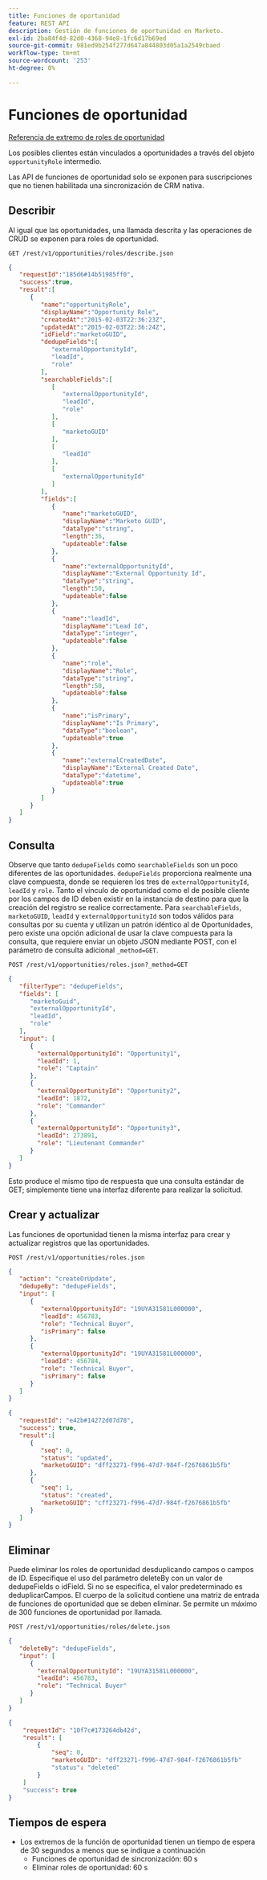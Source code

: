 ```yaml
---
title: Funciones de oportunidad
feature: REST API
description: Gestión de funciones de oportunidad en Marketo.
exl-id: 2ba84f4d-82d0-4368-94e8-1fc6d17b69ed
source-git-commit: 981ed9b254f277d647a844803d05a1a2549cbaed
workflow-type: tm+mt
source-wordcount: '253'
ht-degree: 0%

---
```


# Funciones de oportunidad

[Referencia de extremo de roles de oportunidad](https://developer.adobe.com/marketo-apis/api/mapi/#tag/Opportunities/operation/getOpportunityRolesUsingGET)

Los posibles clientes están vinculados a oportunidades a través del objeto `opportunityRole` intermedio.

Las API de funciones de oportunidad solo se exponen para suscripciones que no tienen habilitada una sincronización de CRM nativa.

## Describir

Al igual que las oportunidades, una llamada descrita y las operaciones de CRUD se exponen para roles de oportunidad.

```
GET /rest/v1/opportunities/roles/describe.json
```

```json
{
   "requestId":"185d6#14b51985ff0",
   "success":true,
   "result":[
      {
         "name":"opportunityRole",
         "displayName":"Opportunity Role",
         "createdAt":"2015-02-03T22:36:23Z",
         "updatedAt":"2015-02-03T22:36:24Z",
         "idField":"marketoGUID",
         "dedupeFields":[
            "externalOpportunityId",
            "leadId",
            "role"
         ],
         "searchableFields":[
            [
               "externalOpportunityId",
               "leadId",
               "role"
            ],
            [
               "marketoGUID"
            ],
            [
               "leadId"
            ],
            [
               "externalOpportunityId"
            ]
         ],
         "fields":[
            {
               "name":"marketoGUID",
               "displayName":"Marketo GUID",
               "dataType":"string",
               "length":36,
               "updateable":false
            },
            {
               "name":"externalOpportunityId",
               "displayName":"External Opportunity Id",
               "dataType":"string",
               "length":50,
               "updateable":false
            },
            {
               "name":"leadId",
               "displayName":"Lead Id",
               "dataType":"integer",
               "updateable":false
            },
            {
               "name":"role",
               "displayName":"Role",
               "dataType":"string",
               "length":50,
               "updateable":false
            },
            {
               "name":"isPrimary",
               "displayName":"Is Primary",
               "dataType":"boolean",
               "updateable":true
            },
            {
               "name":"externalCreatedDate",
               "displayName":"External Created Date",
               "dataType":"datetime",
               "updateable":true
            }
         ]
      }
   ]
}
```

## Consulta

Observe que tanto `dedupeFields` como `searchableFields` son un poco diferentes de las oportunidades. `dedupeFields` proporciona realmente una clave compuesta, donde se requieren los tres de `externalOpportunityId`, `leadId` y `role`. Tanto el vínculo de oportunidad como el de posible cliente por los campos de ID deben existir en la instancia de destino para que la creación del registro se realice correctamente. Para `searchableFields`, `marketoGUID`, `leadId` y `externalOpportunityId` son todos válidos para consultas por su cuenta y utilizan un patrón idéntico al de Oportunidades, pero existe una opción adicional de usar la clave compuesta para la consulta, que requiere enviar un objeto JSON mediante POST, con el parámetro de consulta adicional `_method=GET`.

```
POST /rest/v1/opportunities/roles.json?_method=GET
```

```json
{
   "filterType": "dedupeFields",
   "fields": [
      "marketoGuid",
      "externalOpportunityId",
      "leadId",
      "role"
   ],
   "input": [
      {
        "externalOpportunityId": "Opportunity1",
        "leadId": 1,
        "role": "Captain"
      },
      {
        "externalOpportunityId": "Opportunity2",
        "leadId": 1872,
        "role": "Commander"
      },
      {
        "externalOpportunityId": "Opportunity3",
        "leadId": 273891,
        "role": "Lieutenant Commander"
      }
   ]
}
```

Esto produce el mismo tipo de respuesta que una consulta estándar de GET; simplemente tiene una interfaz diferente para realizar la solicitud.

## Crear y actualizar

Las funciones de oportunidad tienen la misma interfaz para crear y actualizar registros que las oportunidades.

```
POST /rest/v1/opportunities/roles.json
```

```json
{
   "action": "createOrUpdate",
   "dedupeBy": "dedupeFields",
   "input": [
      {
         "externalOpportunityId": "19UYA31581L000000",
         "leadId": 456783,
         "role": "Technical Buyer",
         "isPrimary": false
      },
      {
         "externalOpportunityId": "19UYA31581L000000",
         "leadId": 456784,
         "role": "Technical Buyer",
         "isPrimary": false
      }
   ]
}
```

```json
{
   "requestId": "e42b#14272d07d78",
   "success": true,
   "result":[
      {
         "seq": 0,
         "status": "updated",
         "marketoGUID": "dff23271-f996-47d7-984f-f2676861b5fb"
      },
      {
         "seq": 1,
         "status": "created",
         "marketoGUID": "cff23271-f996-47d7-984f-f2676861b5fb"
      }
   ]
}
```

## Eliminar

Puede eliminar los roles de oportunidad desduplicando campos o campos de ID. Especifique el uso del parámetro deleteBy con un valor de dedupeFields o idField. Si no se especifica, el valor predeterminado es deduplicarCampos. El cuerpo de la solicitud contiene una matriz de entrada de funciones de oportunidad que se deben eliminar. Se permite un máximo de 300 funciones de oportunidad por llamada.

```
POST /rest/v1/opportunities/roles/delete.json
```

```json
{
   "deleteBy": "dedupeFields",
   "input": [
      {
        "externalOpportunityId": "19UYA31581L000000",
        "leadId": 456783,
        "role": "Technical Buyer"
      }
   ]
}
```

```json
{
    "requestId": "10f7c#173264db42d",
    "result": [
        {
            "seq": 0,
            "marketoGUID": "dff23271-f996-47d7-984f-f2676861b5fb"
            "status": "deleted"
        }
    ]
    "success": true
}
```

## Tiempos de espera

- Los extremos de la función de oportunidad tienen un tiempo de espera de 30 segundos a menos que se indique a continuación
   - Funciones de oportunidad de sincronización: 60 s 
   - Eliminar roles de oportunidad: 60 s
